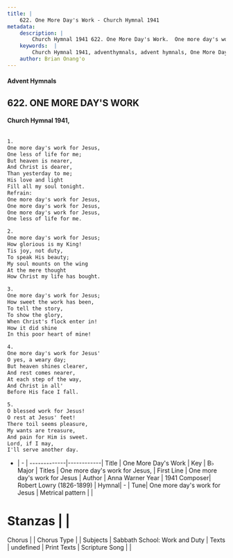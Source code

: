```yaml
---
title: |
    622. One More Day's Work - Church Hymnal 1941
metadata:
    description: |
        Church Hymnal 1941 622. One More Day's Work.  One more day's work for Jesus,  One less of life for me;  But heaven is nearer,  And Christ is dearer,  Than yesterday to me;  His love and light  Fill all my soul tonight.  
    keywords:  |
        Church Hymnal 1941, adventhymnals, advent hymnals, One More Day's Work, One more day's work for Jesus. One more day's work for Jesus, 
    author: Brian Onang'o
---
```


#### Advent Hymnals
## 622. ONE MORE DAY'S WORK
####  Church Hymnal 1941,

```txt

1.
One more day's work for Jesus, 
One less of life for me; 
But heaven is nearer, 
And Christ is dearer, 
Than yesterday to me; 
His love and light 
Fill all my soul tonight. 
Refrain:
One more day's work for Jesus, 
One more day's work for Jesus, 
One more day's work for Jesus, 
One less of life for me. 

2.
One more day's work for Jesus; 
How glorious is my King! 
Tis joy, not duty, 
To speak His beauty; 
My soul mounts on the wing 
At the mere thought 
How Christ my life has bought. 

3.
One more day's work for Jesus; 
How sweet the work has been, 
To tell the story, 
To show the glory, 
When Christ's flock enter in! 
How it did shine 
In this poor heart of mine! 

4.
One more day's work for Jesus' 
O yes, a weary day; 
But heaven shines clearer, 
And rest comes nearer, 
At each step of the way, 
And Christ in all' 
Before His face I fall. 

5.
O blessed work for Jesus! 
O rest at Jesus' feet! 
There toil seems pleasure, 
My wants are treasure, 
And pain for Him is sweet. 
Lord, if I may, 
I'll serve another day.

```

- |   -  |
-------------|------------|
Title | One More Day's Work |
Key | B♭ Major |
Titles | One more day's work for Jesus,  |
First Line | One more day's work for Jesus |
Author | Anna Warner
Year | 1941
Composer| Robert Lowry (1826-1899) |
Hymnal|  - |
Tune| One more day's work for Jesus |
Metrical pattern | |
# Stanzas |  |
Chorus |  |
Chorus Type |  |
Subjects | Sabbath School: Work and Duty |
Texts | undefined |
Print Texts | 
Scripture Song |  |
    
